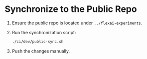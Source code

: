 # Synchronize to the Public Repo

1. Ensure the public repo is located under `../flexai-experiments`.

2. Run the synchronization script:

   ```sh
   ./ci/dev/public-sync.sh
   ```

3. Push the changes manually.
